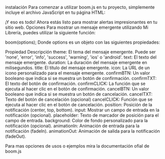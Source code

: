 instalación
Para comenzar a utilizar boom.js en tu proyecto, simplemente incluye el archivo JavaScript en tu página HTML:

<script src="boom.js"></script>
¡Y eso es todo! Ahora estás listo para mostrar alertas impresionantes en tu sitio web.
Opciones
Para mostrar un mensaje emergente utilizando Mi Librería, puedes utilizar la siguiente función:

boom(options);
Donde options es un objeto con las siguientes propiedades:

Propiedad	Descripción
theme:	El tema del mensaje emergente. Puede ser 'none', 'error', 'info', 'success', 'warning', 'ios' o 'android'.
text:	El texto del mensaje emergente.
duration:	La duración del mensaje emergente en milisegundos.
title:	El título del mensaje emergente.
icon:	La URL de un icono personalizado para el mensaje emergente.
confirmBTN:	Un valor booleano que indica si se muestra un botón de confirmación.
confirmTXT:	El texto del botón de confirmación.
confirmCLICK:	La función que se ejecuta al hacer clic en el botón de confirmación.
cancelBTN:	Un valor booleano que indica si se muestra un botón de cancelación.
cancelTXT:	Texto del botón de cancelación (opcional)
cancelCLICK:	Función que se ejecuta al hacer clic en el botón de cancelación.
position:	Posición de la notificación (center, top, bottom).
input:	Mostrar un campo de entrada en la notificación (opcional).
placeholder:	Texto de marcador de posición para el campo de entrada.
background:	Color de fondo personalizado para la notificación (opcional).
animationIn:	Animación de entrada para la notificación (fadeIn).
animationOut:	Animación de salida para la notificación (fadeOut).

Para mas opciones de usos o ejemplos mira la documentación ofial de boom.js
